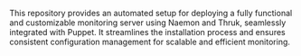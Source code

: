 This repository provides an automated setup for deploying a fully functional and customizable monitoring server using Naemon and Thruk, seamlessly integrated with Puppet. It streamlines the installation process and ensures consistent configuration management for scalable and efficient monitoring.
